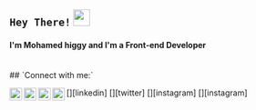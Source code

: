 ## `Hey There!` <img src="https://github.com/TheDudeThatCode/TheDudeThatCode/blob/master/Assets/Hi.gif" width="29px">

#### I'm Mohamed higgy and I'm a Front-end Developer

<br />
## `Connect with me:`

[<img align="left" alt="mohamed-higgy-a7875116a | LinkedIn" width="22px" src="https://cdn.jsdelivr.net/npm/simple-icons@v3/icons/linkedin.svg" />][linkedin]
[<img align="left" alt="mohamed_higgy | Twitter" width="22px" src="https://cdn.jsdelivr.net/npm/simple-icons@v3/icons/twitter.svg" />][twitter]
[<img align="left" alt="hagooog | Instagram" width="22px" src="https://cdn.jsdelivr.net/npm/simple-icons@v3/icons/instagram.svg" />][instagram]
[<img align="left" alt="mohamed.higgy.96 | Instagram" width="22px" src="https://cdn.jsdelivr.net/npm/simple-icons@v3/icons/facebook.svg" />][instagram]

